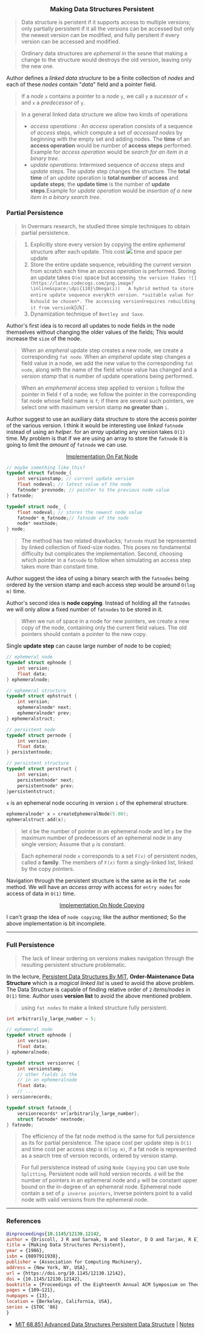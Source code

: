 <h3 align="center">Making Data Structures Persistent</h3>

> Data structure is peristent if it supports access to multiple versions; only partially persistent if it all the versions can be accessed but only the newest version can be modified, and fully persitent if every version can be accessed and modified.

> Ordinary data structures are *ephemeral* in the sesne that making a change to the structure would destroys the old version, leaving only the new one.

Author defines a *linked data structure* to be a finite collection of *nodes* and each of these *nodes* contain "*data*" field and a pointer field. 

> If a *node* `x` contains a pointer to a *node* `y`, we call `y` a *sucessor* of `x` and `x` a *predecessor* of `y`.

> In a general linked data structure we allow two kinds of operations
>- *access operations* : An *access* operation consists of a sequence of *access* steps, which compute a set of *accessed nodes* by beginning with the empty set and adding nodes. The **time** of an **access operation** would be number of **access steps** performed. Example for *access operation* would be *search for an item in a binary tree*.
> - *update operations*:  Intermixed sequence of *access* steps and *update* steps. The *update* step changes the structure. The **total time** of an *update* operation is **total number** of **access** and **update steps**; the **update time** is the number of **update steps**.Example for *update operation* would be *insertion of a new item in a binary search tree*.

### Partial Persistence

> In Overmars research, he studied three simple techniques to obtain partial persistence.

> 1. Explicitly store every version by copying the entire *ephemeral* structure after each update. This cost ![](https://latex.codecogs.com/png.image?\inline&space;\dpi{110}\Omega(n)) time and space per update
> 2. Store the entire update sequence, rebuilding the current version from scratch each time an *access operation* is performed. Storing an update takes `O(m)` space but accessin`g the version `i` takes ![](https://latex.codecogs.com/png.image?\inline&space;\dpi{110}\Omega(i))  
> A hybrid method to store entire update sequence every `k`th version. *suitable value for `k` should be chosen*. The accessing version `i` requires rebuilding it from version `k[i/k]`. 
> 3. Dynamization technique of `Bentley and Saxe`.

Author's first idea is to record all updates to node fields in the node themselves without changing the older values of the fields; This would increase the `size` of the node. 
> When an *empheral* update step creates a new node, we create a corresponding `fat node`. When an *empheral* update step changes a field value in a node, we add the new value to the corresponding `fat node`, along with the name of the field whose value has changed and a *version stamp* that is number of update operations being performed.

> When an *emphemeral* access step applied to version `i` follow the pointer in field `f` of a node; we follow the pointer in the corresponding fat node whose field name is `f`; if there are several such pointers, we select one with maximum version stamp **no greater than** `i`. 

Author suggest to use an auxiliary data structure to store the access pointer of the various version. I think it would be interesting use *linked* `fatnode` instead of using an *helper*.
for an *array* updating any version takes `O(1)` time. My problem is that if we are using an array to store the `fatnode` it is going to limit the *amount of* `fatnode` we can use.

<p align="center"> <a href=""> Implementation On Fat Node </a></p>

```c
// maybe something like this?
typedef struct fatnode_{
    int versionstamp; // current update version
    float nodeval; // latest value of the node
    fatnode* prevnode; // pointer to the previous node value
} fatnode;

typedef struct node_ {
    float nodeval; // stores the newest node value
    fatnode* m_fatnode;// fatnode of the node
    node* nextnode;
} node;
```

> The method has two related drawbacks; `fatnode` must be represented by linked collection of fixed-size nodes. This poses no fundamental difficulty but complicates the implementation. Second, choosing which pointer in a `fatnode` to follow when simulating an access step takes more than constant time.

Author suggest the idea of using a binary search with the `fatnodes` being ordered by the version stamp and each access step would be around `O(log m)` time.

Author's second idea is **node copying**. Instead of holding all the `fatnodes` we will only allow a fixed number of `fatnodes` to be stored in it. 
> When we run of space in a node for new pointers, we create a new copy of the node, containing only the current field values. The old pointers should contain a pointer to the new copy.

Single **update step** can cause large number of node to be copied;

```C
// ephemeral node
typedef struct ephnode {
    int version;
    float data;
} ephemeralnode;

// ephemeral structure
typedef struct ephstruct {
    int version;
    ephemeralnode* next;
    ephemeralnode* prev;
} ephemeralstruct;

// persistent node
typedef struct pernode {
    int version;
    float data;
} persistentnode;

// persistent structure
typedef struct perstruct {
    int version;
    persistentnode* next;
    persistentnode* prev;
}persistentstruct;
```

`x` is an ephemeral node occuring in version `i` of the ephemeral structure. 

```C
ephemeralnode* x = createEphemeralNode(5.00);
ephmeralstruct.add(x);
```
> let `d` be the number of pointer in an ephemeral node and let `p` be the maximum number of predecessors of an ephemeral node in any single version; Assume that `p` is constant.

> Each ephemeral node `x` corresponds to a set `F(x)` of persistent nodes, called a **family**. The members of `F(x)` form a singly-linked list, linked by the copy pointers.

Navigation through the persistent structure is the same as in the `fat node` method. We will have an *access array* with access for `entry nodes` for access of data in `O(1)` time.

<p align="center"> <a href=""> Implementation On Node Copying </a></p>

I can't grasp the idea of `node copying`; like the author mentioned; So the above implementation is bit incomplete.

---

### Full Persistence

> The lack of linear ordering on versions makes navigation through the resulting persistent structure problematic. 

In the lecture, [Persistent Data Structures By MIT](https://www.youtube.com/watch?v=T0yzrZL1py0), **Order-Maintenance Data Structure** which is a *magical linked list* is used to avoid the above problem. The Data Structure is capable of finding relative order of `2` *items/nodes* in `O(1)` time. Author uses **version list** to avoid the above mentioned problem.

> using `fat nodes` to make a linked structure fully persistent.

```c
int arbitrarily_large_number = 5;

// ephemeral node
typedef struct ephnode {
    int version;
    float data;
} ephemeralnode;

typedef struct versionrec {
    int versionstamp;
    // other fields in the 
    // in an ephemeralnode
    float data;
    // ...
} versionrecords;

typedef struct fatnode_{
    versionrecords* vr[arbitrarily_large_number];
    struct fatnode* nextnode;
} fatnode;
```

> The efficiency of the fat node method is the same for full persistence as its for partial persistence. The space cost per update step is `O(1)` and time cost per access step is `O(log m)`, if a fat node is represented as a search tree of version records, ordered by version stamp.

> For full persistence instead of using `Node Copying` you can use `Node Splitting`.  Persistent node will hold version records. `d` will be the number of pointers in an ephemeral node and `p` will be constant upper bound on the in-degree of an ephemeral node. Ephemeral node contain a set of `p inverse pointers`, inverse pointers point to a valid node with valid versions from the ephemeral node.

---

### References

```bibtex
@inproceedings{10.1145/12130.12142,
author = {Driscoll, J R and Sarnak, N and Sleator, D D and Tarjan, R E},
title = {Making Data Structures Persistent},
year = {1986},
isbn = {0897911938},
publisher = {Association for Computing Machinery},
address = {New York, NY, USA},
url = {https://doi.org/10.1145/12130.12142},
doi = {10.1145/12130.12142},
booktitle = {Proceedings of the Eighteenth Annual ACM Symposium on Theory of Computing},
pages = {109–121},
numpages = {13},
location = {Berkeley, California, USA},
series = {STOC '86}
}
```
- [MIT 68.851 Advanced Data Structures Persistent Data Structure](https://www.youtube.com/watch?v=T0yzrZL1py0) | [Notes]()

